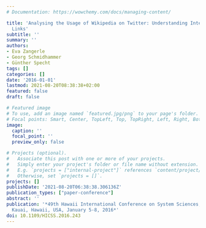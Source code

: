 ```yaml
---
# Documentation: https://wowchemy.com/docs/managing-content/

title: 'Analysing the Usage of Wikipedia on Twitter: Understanding Inter-Language
  Links'
subtitle: ''
summary: ''
authors:
- Eva Zangerle
- Georg Schmidhammer
- Günther Specht
tags: []
categories: []
date: '2016-01-01'
lastmod: 2021-08-20T08:38:38+02:00
featured: false
draft: false

# Featured image
# To use, add an image named `featured.jpg/png` to your page's folder.
# Focal points: Smart, Center, TopLeft, Top, TopRight, Left, Right, BottomLeft, Bottom, BottomRight.
image:
  caption: ''
  focal_point: ''
  preview_only: false

# Projects (optional).
#   Associate this post with one or more of your projects.
#   Simply enter your project's folder or file name without extension.
#   E.g. `projects = ["internal-project"]` references `content/project/deep-learning/index.md`.
#   Otherwise, set `projects = []`.
projects: []
publishDate: '2021-08-20T06:38:38.306136Z'
publication_types: ["paper-conference"]
abstract: ''
publication: '*49th Hawaii International Conference on System Sciences, HICSS 2016,
  Kauai, Hawaii, USA, January 5-8, 2016*'
doi: 10.1109/HICSS.2016.243
---
```

